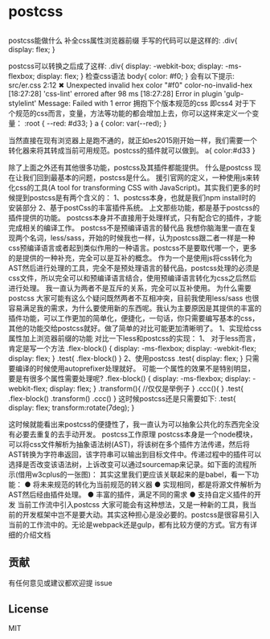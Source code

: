 # postcss

## 
postcss能做什么
补全css属性浏览器前缀
手写的代码可以是这样的:
.div{
    display: flex;
}

postcss可以转换之后成了这样:
.div{
    display: -webkit-box;
    display: -ms-flexbox;
    display: flex;
}
检查css语法
body{
    color: #f0;
 }
会有以下提示:
src/er.css
 2:12  ✖  Unexpected invalid hex color "#f0"   color-no-invalid-hex
[18:27:28] 'css-lint' errored after 98 ms
[18:27:28] Error in plugin 'gulp-stylelint'
Message:
Failed with 1 error
拥抱下个版本规范的css 即css4
对于下个规范的css而言，变量，方法等功能的都会增加上去，你可以这样来定义一个变量：
:root { 
    --red: #d33;
  }
  a { 
      color: var(--red);
  }

当然直接在现有浏览器上是跑不通的，就正如es2015刚开始一样，我们需要一个转化器来将其转成当前可用规范。postcss的插件就可以做到。
a{
    color:#d33
}

除了上面之外还有其他很多功能，postcss及其插件都能提供。
什么是postcss
现在让我们回到最基本的问题，postcss是什么。
援引官网的定义，一种使用js来转化css的工具(A tool for transforming CSS with JavaScript)。其实我们更多的时候提到postcss是有两个含义的：
1、postcss本身，也就是我们npm install时的安装部分
2、基于postCss的丰富插件系统。
上文那些功能，都是基于postcss的插件提供的功能。
postcss本身并不直接用于处理样式，只有配合它的插件，才能完成相关的编译工作。
postcss不是预编译语言的替代品
我想你脑海里一直在复现两个名词，less/sass，开始的时候我也一样，认为postcss跟二者一样是一种css预编译语言或者起到类似作用的一种语言。postcss不是要取代哪一个，更多的是提供的一种补充，完全可以是互补的概念。
作为一个是使用js将css转化为AST然后进行处理的工具，完全不是预处理语言的替代品，postcss处理的必须是css文件，所以完全可以和预编译语言结合，使用预编译语言转化为css之后然后进行处理。
我一直认为两者不是互斥的关系，完全可以互补使用。
为什么需要postcss
大家可能有这么个疑问既然两者不互相冲突，目前我使用less/sass 也很容易满足我的需求，为什么要使用新的东西呢。我认为主要原因是其提供的丰富的插件功能，可以工作更加的简单化，便捷化，一句话，你只需要编写基本的css，其他的功能交给postcss就好。做了简单的对比可能更加清晰明了。
1、实现给css属性加上浏览器前缀的功能
对比一下less和postcss的实现：
1、 对于less而言，肯定是写一个方法
.flex-block() {
    display: -ms-flexbox;
    display: -webkit-flex;
    display: flex;
}
.test{
    .flex-block()
}
2、使用postcss
.test{
    display: flex;
}
只需要编译的时候使用autoprefixer处理就好。
可能一个属性的效果不是特别明显，要是有很多个属性需要处理呢?
.flex-block() { display: -ms-flexbox; display: -webkit-flex; display: flex; } .transform(){ //仅仅是举例子 } .ccc(){ } .test{ .flex-block() .transform() .ccc() }
这时候postcss还是只需要如下:
.test{
    display: flex;
    transform:rotate(7deg);
}

这时候就能看出来postcss的便捷性了，我一直认为可以抽象公共化的东西完全没有必要去重复的去手动开发。
postcss工作原理
postcss本身是一个node模块，可以将css文件解析为抽象语法树(AST)，将该树在多个插件方法传递，然后将AST转换为字符串返回，该字符串可以输出到目标文件中。传递过程中的插件可以选择是否改变该语法树，上诉改变可以通过sourcemap来记录。如下面的流程所示(借用w3cplus的一张图)：
其实这里我们更应该关联起来的是babel，看一下功能：
  ● 将未来规范的转化为当前规范的转义器
  ● 实现相同，都是将源文件解析为AST然后经由插件处理。
  ● 丰富的插件，满足不同的需求
  ● 支持自定义插件的开发
当前工作流中引入postcss
大家可能会有这种想法，又是一种新的工具，我当前的开发框架中岂不是要大动。其实这种担心是没必要的。postcss是很容易引入当前的工作流中的。无论是webpack还是gulp，都有比较方便的方式。官方有详细的介绍文档
##	贡献

有任何意见或建议都欢迎提 issue

##	License

MIT